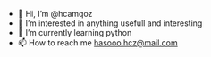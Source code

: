 - 👋 Hi, I’m @hcamqoz
- 👀 I’m interested in anything usefull and interesting
- 🌱 I’m currently learning python
- 📫 How to reach me hasooo.hcz@mail.com
